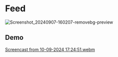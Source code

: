 # Feed  

![Screenshot_20240907-160207-removebg-preview](https://github.com/user-attachments/assets/9f90e689-c90a-4e95-977e-a7d68e81252c)  

## Demo  

[Screencast from 10-09-2024 17:24:51.webm](https://github.com/user-attachments/assets/184f6735-5641-45ea-b9f5-318ac2793315)

